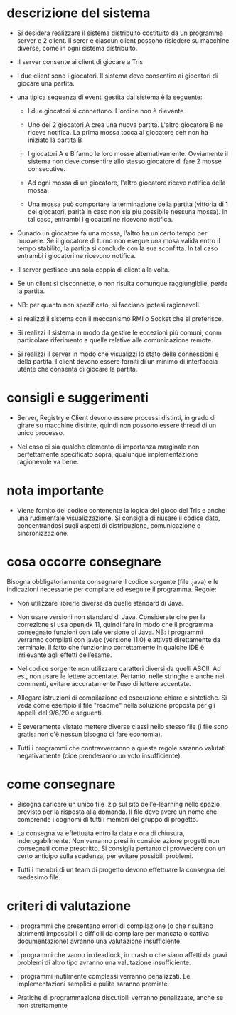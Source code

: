 # descrizione del sistema
+ Si desidera realizzare il sistema distribuito costituito da un programma server e 2 client. Il serer e ciascun client possono risiedere su macchine diverse, come in ogni sistema distribuito.

+ Il server consente ai client di giocare a Tris
+ I due client sono i giocatori. Il sistema deve consentire ai giocatori di giocare una partita.

+ una tipica sequenza di eventi gestita dal sistema è la seguente:

	+ I due giocatori si connettono.  L'ordine non è rilevante
	
	+ Uno dei 2 giocatori A crea una nuova partita. L'altro giocatore B ne riceve notifica. La prima mossa tocca al giocatore ceh non ha iniziato la partita B
	
	+ I giocatori A e B fanno le loro mosse alternativamente. Ovviamente il sistema non deve consentire allo stesso giocatore di fare 2 mosse consecutive.

	+ Ad ogni mossa di un giocatore, l'altro giocatore riceve notifica della mossa.

	+ Una mossa può comportare la terminazione della partita (vittoria di 1 dei giocatori, parità in caso non sia più possibile nessuna mossa). In tal caso, entrambi i giocatori ne ricevono notifica.

+ Qunado un giocatore fa una mossa, l'altro ha un certo tempo per muovere. Se il giocatore di turno non esegue una mosa valida entro il tempo stabilito, la partita si conclude con la sua sconfitta. In tal caso entrambi i giocatori ne ricevono notifica.

+ Il server gestisce una sola coppia di client alla volta.

+ Se un client si disconnette, o non risulta comunque raggiungibile, perde la partita.

+ NB: per quanto non specificato, si facciano ipotesi ragionevoli.

+ si realizzi il sistema con il meccanismo RMI o Socket che si preferisce.

+ Si realizzi il sistema in modo da gestire le eccezioni più comuni, conm particolare riferimento a quelle relative alle comunicazione remote.

+ Si realizzi il server in modo che visualizzi lo stato delle connessioni e della partita. I client devono essere forniti di un minimo di interfaccia utente che consenta di giocare la partita.

# consigli e suggerimenti

+ Server, Registry e Client devono essere processi distinti, in grado di girare su macchine distinte, quindi non possono essere thread di un unico processo.

+ Nel caso ci sia qualche elemento di importanza marginale non perfettamente specificato sopra, qualunque implementazione ragionevole va bene.

# nota importante

+ Viene fornito del codice contenente la logica del gioco del Tris e anche una rudimentale visualizzazione. Si consiglia di riusare il codice dato, concentrandosi sugli aspetti di distribuzione, comunicazione e sincronizzazione.

# cosa occorre consegnare

Bisogna obbligatoriamente consegnare il codice sorgente (file .java) e le indicazioni necessarie per compilare ed eseguire il programma.
Regole:

+ Non utilizzare librerie diverse da quelle standard di Java.

+ Non usare versioni non standard di Java. Considerate che per la correzione si usa openjdk 11, quindi fare in modo che il programma consegnato funzioni con tale versione di Java. NB: i programmi verranno compilati con javac (versione 11.0) e attivati direttamente da terminale. Il fatto che funzionino correttamente in qualche IDE è irrilevante agli effetti dell’esame.
+ Nel codice sorgente non utilizzare caratteri diversi da quelli ASCII. Ad es., non usare le lettere accentate. Pertanto, nelle stringhe e anche nei commenti, evitare accuratamente l’uso di lettere accentate.
+ Allegare istruzioni di compilazione ed esecuzione chiare e sintetiche. Si veda come esempio il file "readme" nella soluzione proposta per gli appelli del 9/6/20 e seguenti.
+ È severamente vietato mettere diverse classi nello stesso file (i file sono gratis: non c'è nessun bisogno di fare economia).
+ Tutti i programmi che contravverranno a queste regole saranno valutati negativamente (cioè prenderanno un voto insufficiente).

# come consegnare

+ Bisogna caricare un unico file .zip sul sito dell’e-learning nello spazio previsto per la risposta alla domanda. Il file deve avere un nome che comprende i cognomi di tutti i membri del gruppo di progetto.

+ La consegna va effettuata entro la data e ora di chiusura, inderogabilmente. Non verranno presi in considerazione progetti non consegnati come prescritto. Si consiglia pertanto di provvedere con un certo anticipo sulla scadenza, per evitare possibili problemi.

+ Tutti i membri di un team di progetto devono effettuare la consegna del medesimo file.

# criteri di valutazione

+ I programmi che presentano errori di compilazione (o che risultano altrimenti impossibili o difficili da compilare per mancata o cattiva documentazione) avranno una valutazione insufficiente.

+ I programmi che vanno in deadlock, in crash o che siano affetti da gravi problemi di altro tipo avranno una valutazione insufficiente.

+ I programmi inutilmente complessi verranno penalizzati. Le implementazioni semplici e pulite saranno premiate.

+ Pratiche di programmazione discutibili verranno penalizzate, anche se non strettamente
